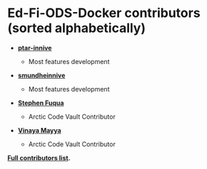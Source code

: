Ed-Fi-ODS-Docker contributors (sorted alphabetically)
============================================

* **[ptar-innive](https://github.com/ptar-innive)**

  * Most features development

* **[smundheinnive](https://github.com/smundheinnive)**

  * Most features development

* **[Stephen Fuqua](https://github.com/stephenfuqua)**

  * Arctic Code Vault Contributor
 
* **[Vinaya Mayya](https://github.com/vimayya)**

  * Arctic Code Vault Contributor

**[Full contributors list](https://github.com/Ed-Fi-Alliance-OSS/Ed-Fi-ODS-Docker/graphs/contributors).**
